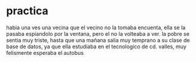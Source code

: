 # practica
habia una ves una vecina que el vecino no la tomaba encuenta, ella se la pasaba espiandolo por la ventana, pero el no la volteaba a ver.
la pobre se sentia muy triste, hasta que una mañana salia muy temprano a su clase de base de datos, ya que ella estudiaba en el
tecnologico de cd. valles, muy felismente esperaba el autobus
